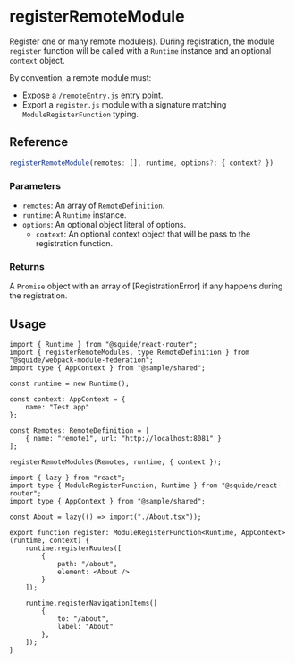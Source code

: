 # registerRemoteModule

Register one or many remote module(s). During registration, the module `register` function will be called with a `Runtime` instance and an optional `context` object.

By convention, a remote module must:
- Expose a `/remoteEntry.js` entry point.
- Export a `register.js` module with a signature matching `ModuleRegisterFunction` typing.

## Reference

```ts
registerRemoteModule(remotes: [], runtime, options?: { context? })
```

### Parameters

- `remotes`: An array of `RemoteDefinition`.
- `runtime`: A `Runtime` instance.
- `options`: An optional object literal of options.
    - `context`: An optional context object that will be pass to the registration function.

### Returns

A `Promise` object with an array of [RegistrationError] if any happens during the registration.

## Usage

```tsx !#15 host/bootstrap.tsx
import { Runtime } from "@squide/react-router";
import { registerRemoteModules, type RemoteDefinition } from "@squide/webpack-module-federation";
import type { AppContext } from "@sample/shared";

const runtime = new Runtime();

const context: AppContext = {
    name: "Test app"
};

const Remotes: RemoteDefinition = [
    { name: "remote1", url: "http://localhost:8081" }
];

registerRemoteModules(Remotes, runtime, { context });
```

```tsx !#7-21 @sample/remote1/register.ts
import { lazy } from "react";
import type { ModuleRegisterFunction, Runtime } from "@squide/react-router";
import type { AppContext } from "@sample/shared";

const About = lazy(() => import("./About.tsx"));

export function register: ModuleRegisterFunction<Runtime, AppContext>(runtime, context) {
    runtime.registerRoutes([
        {
            path: "/about",
            element: <About />
        }
    ]);

    runtime.registerNavigationItems([
        {
            to: "/about",
            label: "About"
        },
    ]);
}
```
